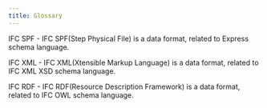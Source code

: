 ```yaml
---
title: Glossary
---
```



IFC SPF - IFC SPF(Step Physical File) is a data format, related to Express schema language. 


IFC XML - IFC XML(Xtensible Markup Language) is a data format, related to IFC XML XSD schema language.


IFC RDF - IFC RDF(Resource Description Framework) is a data format, related to IFC OWL schema language.